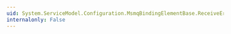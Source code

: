 ```yaml
---
uid: System.ServiceModel.Configuration.MsmqBindingElementBase.ReceiveErrorHandling
internalonly: False
---
```

